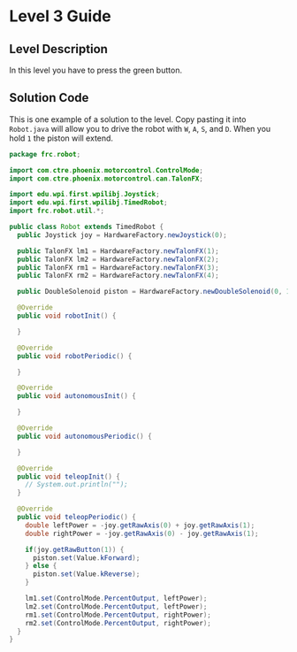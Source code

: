 # Level 3 Guide

## Level Description

In this level you have to press the green button.

## Solution Code

This is one example of a solution to the level. Copy pasting it into `Robot.java` will allow you to drive the robot with `W`, `A`, `S`, and `D`. When you hold `1` the piston will extend.

``` java
package frc.robot;

import com.ctre.phoenix.motorcontrol.ControlMode;
import com.ctre.phoenix.motorcontrol.can.TalonFX;

import edu.wpi.first.wpilibj.Joystick;
import edu.wpi.first.wpilibj.TimedRobot;
import frc.robot.util.*;

public class Robot extends TimedRobot {
  public Joystick joy = HardwareFactory.newJoystick(0);

  public TalonFX lm1 = HardwareFactory.newTalonFX(1);
  public TalonFX lm2 = HardwareFactory.newTalonFX(2);
  public TalonFX rm1 = HardwareFactory.newTalonFX(3);
  public TalonFX rm2 = HardwareFactory.newTalonFX(4);

  public DoubleSolenoid piston = HardwareFactory.newDoubleSolenoid(0, 1);

  @Override
  public void robotInit() {

  }

  @Override
  public void robotPeriodic() {

  }

  @Override
  public void autonomousInit() {

  }

  @Override
  public void autonomousPeriodic() {

  }

  @Override
  public void teleopInit() {
    // System.out.println("");
  }

  @Override
  public void teleopPeriodic() {
    double leftPower = -joy.getRawAxis(0) + joy.getRawAxis(1);
    double rightPower = -joy.getRawAxis(0) - joy.getRawAxis(1);

    if(joy.getRawButton(1)) {
      piston.set(Value.kForward);
    } else {
      piston.set(Value.kReverse);
    }

    lm1.set(ControlMode.PercentOutput, leftPower);
    lm2.set(ControlMode.PercentOutput, leftPower);
    rm1.set(ControlMode.PercentOutput, rightPower);
    rm2.set(ControlMode.PercentOutput, rightPower);
  }
}

```
